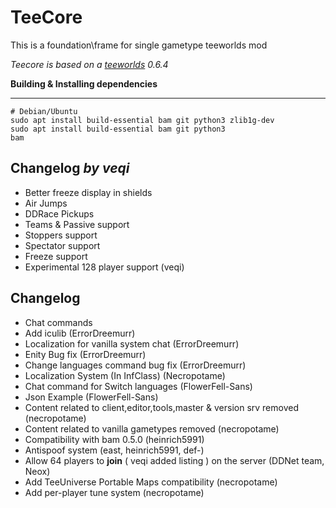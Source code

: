 TeeCore
=========
This is a foundation\frame for single gametype teeworlds mod

*Teecore is based on a [teeworlds](https://github.com/teeworlds) 0.6.4*

**Building & Installing dependencies**

-----------------------
    # Debian/Ubuntu
    sudo apt install build-essential bam git python3 zlib1g-dev
    sudo apt install build-essential bam git python3
    bam

Changelog *by veqi*
---------------------------

- Better freeze display in shields
- Air Jumps
- DDRace Pickups
- Teams & Passive support
- Stoppers support
- Spectator support
- Freeze support
- Experimental 128 player support (veqi)

Changelog
---------------------------
- Chat commands
- Add iculib (ErrorDreemurr)
- Localization for vanilla system chat (ErrorDreemurr)
- Enity Bug fix (ErrorDreemurr)
- Change languages command bug fix (ErrorDreemurr)
- Localization System (In InfClass) (Necropotame)
- Chat command for Switch languages (FlowerFell-Sans)
- Json Example (FlowerFell-Sans)
- Content related to client,editor,tools,master & version srv removed (necropotame)
- Content related to vanilla gametypes removed (necropotame)
- Compatibility with bam 0.5.0 (heinrich5991)
- Antispoof system (east, heinrich5991, def-)
- Allow 64 players to **join** ( veqi added listing ) on the server (DDNet team, Neox)
- Add TeeUniverse Portable Maps compatibility (necropotame)
- Add per-player tune system (necropotame)
